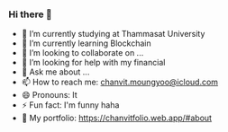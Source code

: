 ### Hi there 👋



- 🔭 I’m currently studying at Thammasat University
- 🌱 I’m currently learning Blockchain
- 👯 I’m looking to collaborate on ...
- 🤔 I’m looking for help with my financial
- 💬 Ask me about ...
- 📫 How to reach me: chanvit.moungyoo@icloud.com
- 😄 Pronouns: It
- ⚡ Fun fact: I'm funny haha
- 👀 My portfolio: https://chanvitfolio.web.app/#about

